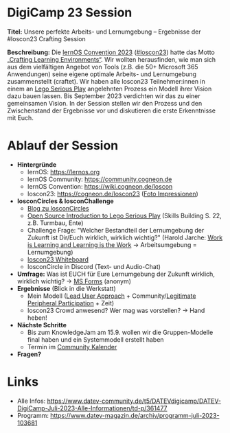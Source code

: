 # DigiCamp 23 Session
**Titel:** Unsere perfekte Arbeits- und Lernumgebung – Ergebnisse der #loscon23 Crafting Session

**Beschreibung:** Die [lernOS Convention 2023](https://cogneon.de/loscon23) ([#loscon23](https://cogneon.github.io/digital-asset-pool/loscon23/mastowall/?hashtags=loscon23,lernos&server=https://colearn.social)) hatte das Motto [„Crafting Learning Environments“](https://cogneon.de/2023/01/28/das-motto-der-lernos-convention-2023/). Wir wollten herausfinden, wie man sich aus dem vielfältigen Angebot von Tools (z.B. die 50+ Microsoft 365 Anwendungen) seine eigene optimale Arbeits- und Lernumgebung zusammenstellt (craftet). Wir haben alle loscon23 Teilnehmer:innen in einem an [Lego Serious Play](https://de.wikipedia.org/wiki/Lego_Serious_Play) angelehnten Prozess ein Modell ihrer Vision dazu bauen lassen. Bis September 2023 verdichten wir das zu einer gemeinsamen Vision. In der Session stellen wir den Prozess und den Zwischenstand der Ergebnisse vor und diskutieren die erste Erkenntnisse mit Euch.

# Ablauf der Session
* **Hintergründe**
   * lernOS: https://lernos.org
   * lernOS Community: https://community.cogneon.de
   * lernOS Convention: https://wiki.cogneon.de/loscon
   * loscon23: https://cogneon.de/loscon23 ([Foto Impressionen](https://photos.google.com/share/AF1QipN2O8f7-v8heVzIBsERQ3f_szvy_wktNJN8G1ubyrhbSWRVWh5Iu-eRSxd96fTiWQ?pli=1&key=Rkt1TlNVbHdmcnFpb1Z3ODFOelRVbGc3bEZ5QXFB))
* **losconCircles & losconChallenge**
   * [Blog zu losconCircles](https://cogneon.de/2023/05/04/concircles-learning-circle-zur-lernos-convention-oder-wie-machen-wir-veranstaltungen-zu-nachhaltigen-lern-events/)
   * [Open Source Introduction to Lego Serious Play](https://seriousplaypro.com/about/open-source/) (Skills Building S. 22, z.B. Turmbau, Ente)
   * Challenge Frage: "Welcher Bestandteil der Lernumgebung der Zukunft ist Dir/Euch wirklich, wirklich wichtig?" (Harold Jarche: [Work is Learning and Learning is the Work](https://de.wikipedia.org/wiki/Lego_Serious_Play) -> Arbeitsumgebung = Lernumgebung)
   * [loscon23 Whiteboard](https://app.conceptboard.com/board/81c5-fui0-7yn1-8ic4-6obt)
   * losconCircle in Discord (Text- und Audio-Chat)
* **Umfrage:** Was ist EUCH für Eure Lernumgebung der Zukunft wirklich, wirklich wichtig? -> [MS Forms](https://forms.office.com/e/drh2Cgn5HN) (anonym)
* **Ergebnisse** (Blick in die Werkstatt)
   * Mein Modell ([Lead User Approach](https://web.mit.edu/evhippel/www/books/DI/DemocInn.pdf) + Community/[Legitimate Peripheral Participation](https://en.wikipedia.org/wiki/Legitimate_peripheral_participation) + Zeit)
   * loscon23 Crowd anwesend? Wer mag was vorstellen? -> Hand heben!
* **Nächste Schritte**
   * Bis zum KnowledgeJam am 15.9. wollen wir die Gruppen-Modelle final haben und ein Systemmodell erstellt haben
   * Termin im [Community Kalender](https://community.cogneon.de/t/community-kalender-2023/3791)
* **Fragen?**

# Links
* Alle Infos: https://www.datev-community.de/t5/DATEVdigicamp/DATEV-DigiCamp-Juli-2023-Alle-Informationen/td-p/361477
* Programm: https://www.datev-magazin.de/archiv/programm-juli-2023-103681
